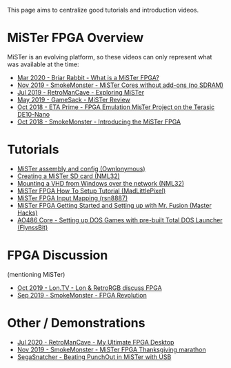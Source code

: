 This page aims to centralize good tutorials and introduction videos.

# MiSTer FPGA Overview
MiSTer is an evolving platform, so these videos can only represent what was available at the time:
* [Mar 2020 - Briar Rabbit - What is a MiSTer FPGA?](https://www.youtube.com/watch?v=lJZwMUaJmc0)
* [Nov 2019 - SmokeMonster - MiSTer Cores without add-ons (no SDRAM)](https://www.youtube.com/watch?v=_g471imXA7U)
* [Jul 2019 - RetroManCave - Exploring MiSTer](https://www.youtube.com/watch?v=e5yPbzD-W-I)
* [May 2019 - GameSack - MiSTer Review](https://www.youtube.com/watch?v=dibLXWdX5-M)
* [Oct 2018 - ETA Prime - FPGA Emulation MisTer Project on the Terasic DE10-Nano](https://www.youtube.com/watch?v=1jb8YPXc8DA&t=762s)
* [Oct 2018 - SmokeMonster - Introducing the MiSTer FPGA](https://www.youtube.com/watch?v=igiVHfBzX8w)

# Tutorials
* [MiSTer assembly and config (Ownlonymous)](https://www.youtube.com/watch?v=9CGZtv7vj5A)
* [Creating a MiSTer SD card (NML32)](https://www.youtube.com/watch?v=lPObjJvPeW0)
* [Mounting a VHD from Windows over the network (NML32)](https://www.youtube.com/watch?v=OR0wVkt3kY8)
* [MiSTer FPGA How To Setup Tutorial (MadLittlePixel)](https://www.youtube.com/watch?v=OkQJ0Vc75AE)
* [MiSTer FPGA Input Mapping (rsn8887)](https://www.youtube.com/watch?v=8tGPDTcuDSE)
* [MiSTer FPGA Getting Started and Setting up with Mr. Fusion (Master Hacks)](https://www.youtube.com/watch?v=1EMz1a87FO0)
* [AO486 Core - Setting up DOS Games with pre-built Total DOS Launcher (FlynssBit)](https://www.youtube.com/watch?v=rLpAUtALJfw)

# FPGA Discussion 
(mentioning MiSTer)
* [Oct 2019 - Lon.TV - Lon & RetroRGB discuss FPGA](https://www.youtube.com/watch?v=NJtwaHeGmrk)
* [Sep 2019 - SmokeMonster - FPGA Revolution](https://www.youtube.com/watch?v=X2G0WJ-Z9tk)

# Other / Demonstrations
* [Jul 2020 - RetroManCave - My Ultimate FPGA Desktop](https://www.youtube.com/watch?v=TCQuUwHH45w)
* [Nov 2019 - SmokeMonster - MiSTer FPGA Thanksgiving marathon](https://www.youtube.com/watch?v=XEEm6cQ49qo&list=PLsLxmNa35KdhlcFUmsPkD5uvXiM6cIJCa&index=54)
* [SegaSnatcher - Beating PunchOut in MiSTer with USB](https://www.youtube.com/watch?v=1sWzK7ivYcA)

